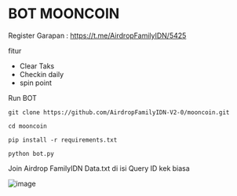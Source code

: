 # BOT MOONCOIN 

Register Garapan : https://t.me/AirdropFamilyIDN/5425

fitur
- Clear Taks
- Checkin daily
- spin point

Run BOT

```
git clone https://github.com/AirdropFamilyIDN-V2-0/mooncoin.git
```
```
cd mooncoin
```
```
pip install -r requirements.txt

```
```
python bot.py
```

Join Airdrop FamilyIDN
Data.txt di isi Query ID kek biasa

![image](https://github.com/user-attachments/assets/c0944d48-29ca-4bc8-9a4f-7699baa379b9)

